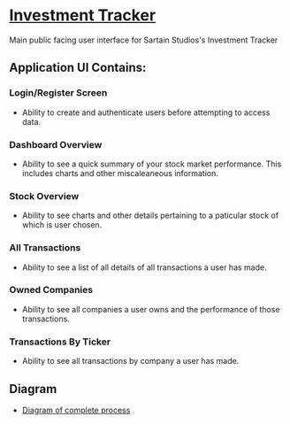 # [Investment Tracker](https://jhnsartain3.github.io/investment_tracker)
Main public facing user interface for Sartain Studios's Investment Tracker

## Application UI Contains:
### Login/Register Screen
* Ability to create and authenticate users before attempting to access data.

### Dashboard Overview
* Ability to see a quick summary of your stock market performance. This includes charts and other miscaleaneous information.

### Stock Overview
* Ability to see charts and other details pertaining to a paticular stock of which is user chosen.

### All Transactions
* Ability to see a list of all details of all transactions a user has made.

### Owned Companies
* Ability to see all companies a user owns and the performance of those transactions.

### Transactions By Ticker
* Ability to see all transactions by company a user has made.

## Diagram
* [Diagram of complete process](https://www.draw.io/?title=Invesment%20Tracker#Uhttps%3A%2F%2Fdrive.google.com%2Fuc%3Fid%3D1DJbCbDrAteByGDpSJkANhYIgzMBlXEIJ%26export%3Ddownload)
